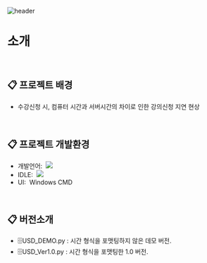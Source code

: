 
![header](https://capsule-render.vercel.app/api?type=waving&color=timeAuto&height=180&section=header&text=USD:%20Univ%20Server%20Date&fontSize=70)
<br/>
# 소개
<br/>

<div>

  ## 📋 프로젝트 배경
  <ul>
    <li>수강신청 시, 컴퓨터 시간과 서버시간의 차이로 인한 강의신청 지연 현상</li>
  </ul>
</div>

<br/>

<div>

  ## 📋 프로젝트 개발환경
  <ul>
    <li>개발언어: &nbsp;<img src="https://img.shields.io/badge/PYTHON-3776AB?style=for-the-badge&logo=PYTHON&logoColor=white"></li>
    <li>IDLE: &nbsp;<img src="https://img.shields.io/badge/Visual Studio Code-007ACC?style=for-the-badge&logo=Visual Studio Code&logoColor=white"></li>
    <li>UI: &nbsp;Windows CMD</li>
  </ul>
</div>

<br/>

<div>

  ## 📋 버전소개
  <ul>
    <li>🗄️USD_DEMO.py : 시간 형식을 포맷팅하지 않은 데모 버전.</li>
    <li>🗄️USD_Ver1.0.py : 시간 형식을 포맷팅한 1.0 버전.</li>
  </ul>
</div>
